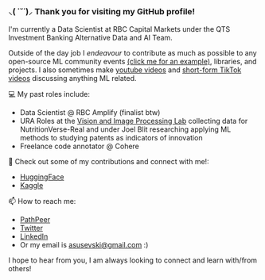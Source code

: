 ### ⸜( ˙˘˙)⸝ Thank you for visiting my GitHub profile!

I'm currently a Data Scientist at RBC Capital Markets under the QTS Investment Banking Alternative Data and AI Team.

Outside of the day job I *endeavour* to contribute as much as possible to any open-source ML community events [(click me for an example)](https://huggingface.co/learn/computer-vision-course/unit0/welcome/welcome), libraries, and projects. I also sometimes make [youtube videos](https://www.youtube.com/channel/UChp2WL7ef771V0my0kZsBJg) and [short-form TikTok videos](https://www.tiktok.com/@a.susevski) discussing anything ML related.

:computer: My past roles include:
- Data Scientist @ RBC Amplify (finalist btw)
- URA Roles at the [Vision and Image Processing Lab](https://arxiv.org/html/2401.08598v1) collecting data for NutritionVerse-Real and under Joel Blit researching applying ML methods to studying patents as indicators of innovation
- Freelance code annotator @ Cohere

:blue_book: Check out some of my contributions and connect with me!:
- [HuggingFace](https://huggingface.co/asusevski)
- [Kaggle](https://www.kaggle.com/anthonysusevski)

📫 How to reach me:
- [PathPeer](https://app.pathpeer.com/p/anthonysusevski)
- [Twitter](https://twitter.com/asusevski)
- [LinkedIn](https://www.linkedin.com/in/asusevski)
- Or my email is asusevski@gmail.com :)

I hope to hear from you, I am always looking to connect and learn with/from others!

<!--
**asusevski/asusevski** is a ✨ _special_ ✨ repository because its `README.md` (this file) appears on your GitHub profile.

Here are some ideas to get you started:

- 🔭 I’m currently working on ...
- 🌱 I’m currently learning ...
- 👯 I’m looking to collaborate on ...
- 🤔 I’m looking for help with ...
- 💬 Ask me about ...
- 📫 How to reach me: ...
- 😄 Pronouns: ...
- ⚡ Fun fact: ...
-->
